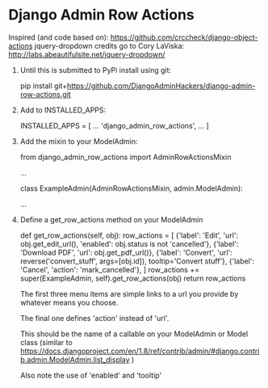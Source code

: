Django Admin Row Actions
========================

Inspired (and code based on): https://github.com/crccheck/django-object-actions
jquery-dropdown credits go to Cory LaViska: http://labs.abeautifulsite.net/jquery-dropdown/


1. Until this is submitted to PyPi install using git:

    pip install git+https://github.com/DjangoAdminHackers/django-admin-row-actions.git
    
2. Add to INSTALLED_APPS:

    INSTALLED_APPS = [
      ...
      'django_admin_row_actions',
      ...
    ]
    
3. Add the mixin to your ModelAdmin:

    from django_admin_row_actions import AdminRowActionsMixin
    
    ...

    class ExampleAdmin(AdminRowActionsMixin, admin.ModelAdmin):
    
      ...
    

4. Define a get_row_actions method on your ModelAdmin
    
    def get_row_actions(self, obj):
        row_actions = [
            {'label': 'Edit', 'url': obj.get_edit_url(), 'enabled': obj.status is not 'cancelled'},
            {'label': 'Download PDF', 'url': obj.get_pdf_url()},
            {'label': 'Convert', 'url': reverse('convert_stuff', args=[obj.id]), tooltip='Convert stuff'},
            {'label': 'Cancel', 'action': 'mark_cancelled'},
        ]
        row_actions += super(ExampleAdmin, self).get_row_actions(obj)
        return row_actions
        
    The first three menu items are simple links to a url you provide by whatever means you choose.
    
    The final one defines 'action' instead of 'url'.
    
    This should be the name of a callable on your ModelAdmin or Model class
    (similar to https://docs.djangoproject.com/en/1.8/ref/contrib/admin/#django.contrib.admin.ModelAdmin.list_display )
    
    Also note the use of 'enabled' and 'tooltip' 
    
